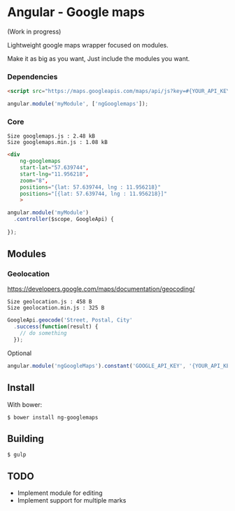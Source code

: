 Angular - Google maps
=================
(Work in progress)

Lightweight google maps wrapper focused on modules.

Make it as big as you want, Just include the modules you want.

### Dependencies
```html
<script src="https://maps.googleapis.com/maps/api/js?key=#{YOUR_API_KEY}"></script>
```
```js
angular.module('myModule', ['ngGooglemaps']);
```

### Core
    Size googlemaps.js : 2.48 kB
    Size googlemaps.min.js : 1.08 kB
```html
<div
    ng-googlemaps
    start-lat="57.639744",
    start-lng="11.956218",
    zoom="8",
    positions="{lat: 57.639744, lng : 11.956218}"
    positions="[{lat: 57.639744, lng : 11.956218}]"
    >
```

```js
angular.module('myModule')
  .controller($scope, GoogleApi) {
    
});
```


Modules
-------
### Geolocation

https://developers.google.com/maps/documentation/geocoding/

    Size geolocation.js : 458 B
    Size geolocation.min.js : 325 B
```js
GoogleApi.geocode('Street, Postal, City'
  .success(function(result) {
    // do something
  });
```
Optional
```js
angular.module('ngGoogleMaps').constant('GOOGLE_API_KEY', '{YOUR_API_KEY}');
```

Install
-------
With bower:

    $ bower install ng-googlemaps


Building
-------
	$ gulp


TODO
-------
- Implement module for editing
- Implement support for multiple marks

	